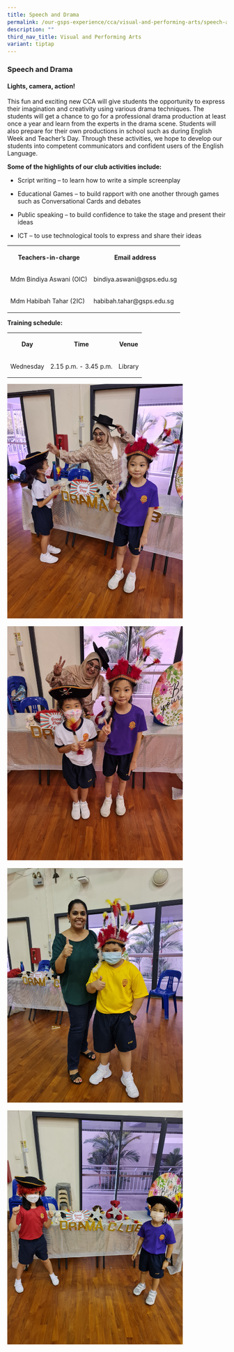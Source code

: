 ```yaml
---
title: Speech and Drama
permalink: /our-gsps-experience/cca/visual-and-performing-arts/speech-and-drama/
description: ""
third_nav_title: Visual and Performing Arts
variant: tiptap
---
```

<h3><strong>Speech and Drama</strong></h3>
<h4><strong>Lights, camera, action!</strong></h4>
<p>This fun and exciting new CCA will give students the opportunity to express
their imagination and creativity using various drama techniques. The students
will get a chance to go for a professional drama production at least once
a year and learn from the experts in the drama scene. Students will also
prepare for their own productions in school such as during English Week
and Teacher’s Day. Through these activities, we hope to develop our students
into competent communicators and confident users of the English Language.</p>
<p><strong>Some of the highlights of our club activities include:</strong>
</p>
<ul data-tight="true" class="tight">
<li>
<p>Script writing – to learn how to write a simple screenplay</p>
</li>
<li>
<p>Educational Games – to build rapport with one another through games such
as Conversational Cards and debates</p>
</li>
<li>
<p>Public speaking – to build confidence to take the stage and present their
ideas</p>
</li>
<li>
<p>ICT – to use technological tools to express and share their ideas</p>
</li>
</ul>
<table>
<tbody>
<tr>
<th rowspan="1" colspan="1">
<p>Teachers-in-charge</p>
</th>
<th rowspan="1" colspan="1">
<p>Email address</p>
</th>
</tr>
<tr>
<td rowspan="1" colspan="1">
<p>Mdm Bindiya Aswani (OIC)</p>
</td>
<td rowspan="1" colspan="1">
<p>bindiya.aswani@gsps.edu.sg</p>
</td>
</tr>
<tr>
<td rowspan="1" colspan="1">
<p>Mdm Habibah Tahar (2IC)</p>
</td>
<td rowspan="1" colspan="1">
<p>habibah.tahar@gsps.edu.sg</p>
</td>
</tr>
</tbody>
</table>
<p><strong>Training schedule:</strong>
</p>
<table>
<tbody>
<tr>
<th rowspan="1" colspan="1">
<p>Day</p>
</th>
<th rowspan="1" colspan="1">
<p>Time</p>
</th>
<th rowspan="1" colspan="1">
<p>Venue</p>
</th>
</tr>
<tr>
<td rowspan="1" colspan="1">
<p>Wednesday</p>
</td>
<td rowspan="1" colspan="1">
<p>2.15 p.m. - 3.45 p.m.</p>
</td>
<td rowspan="1" colspan="1">
<p>Library</p>
</td>
</tr>
</tbody>
</table>
<div class="isomer-image-wrapper">
<img style="width:80%;margin-bottom:15px" height="auto" width="100%" src="/images/snd1.jpg">
</div>
<div class="isomer-image-wrapper">
<img style="width:80%;margin-bottom:15px" height="auto" width="100%" src="/images/snd2.jpg">
</div>
<div class="isomer-image-wrapper">
<img style="width:80%;margin-bottom:15px" height="auto" width="100%" src="/images/snd3.jpg">
</div>
<div class="isomer-image-wrapper">
<img style="width:80%" height="auto" width="100%" src="/images/snd4.jpg">
</div>
<p></p>